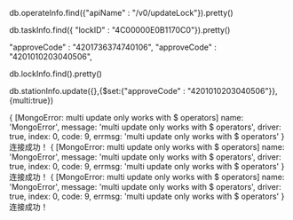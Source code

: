 db.operateInfo.find({"apiName" : "/v0/updateLock"}).pretty()


db.taskInfo.find({ "lockID" : "4C00000E0B1170C0"}).pretty()

 "approveCode" : "4201736374740106",
 "approveCode" : "4201010203040506",


db.lockInfo.find().pretty()


db.stationInfo.update({},{$set:{"approveCode" : "4201010203040506"}},{multi:true})

{ [MongoError: multi update only works with $ operators]
  name: 'MongoError',
  message: 'multi update only works with $ operators',
  driver: true,
  index: 0,
  code: 9,
  errmsg: 'multi update only works with $ operators' }
连接成功！
{ [MongoError: multi update only works with $ operators]
  name: 'MongoError',
  message: 'multi update only works with $ operators',
  driver: true,
  index: 0,
  code: 9,
  errmsg: 'multi update only works with $ operators' }
连接成功！
{ [MongoError: multi update only works with $ operators]
  name: 'MongoError',
  message: 'multi update only works with $ operators',
  driver: true,
  index: 0,
  code: 9,
  errmsg: 'multi update only works with $ operators' }
连接成功！
